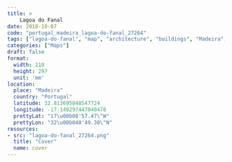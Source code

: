 ```yaml
---
title: > 
    Lagoa do Fanal
date: 2018-10-07
code: "portugal_madeira_lagoa-do-fanal_27264"
tags: ["lagoa-do-fanal", "map", "architecture", "buildings", "Madeira", "Portugal"]
categories: ["Maps"]
draft: false
format:
  width: 210
  height: 297
  unit: 'mm'
location:
  place: "Madeira"
  country: "Portugal"
  latitude: 32.813695848547724
  longitude: -17.149297447040478
  prettyLat: "17\u00b08'57.47\"W"
  prettyLon: "32\u00b048'49.30\"N"
resources:
- src: "lagoa-do-fanal_27264.png"
  title: "Cover"
  name: cover
---
```

